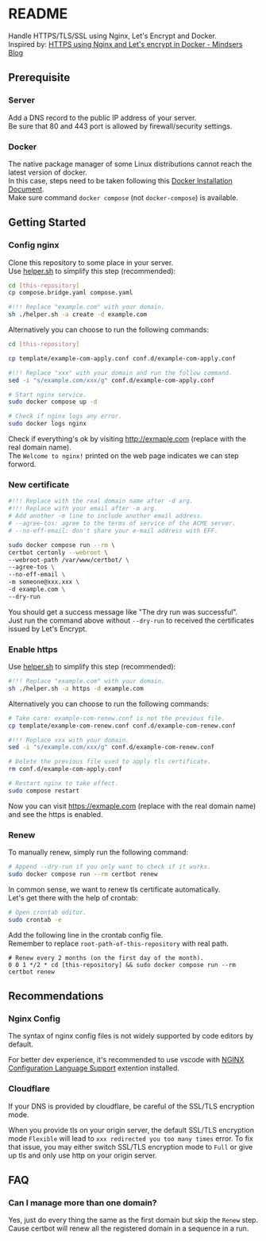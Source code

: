 # README

Handle HTTPS/TLS/SSL using Nginx, Let's Encrypt and Docker.\
Inspired by:
[HTTPS using Nginx and Let's encrypt in Docker - Mindsers Blog](https://mindsers.blog/post/https-using-nginx-certbot-docker/)

## Prerequisite

### Server

Add a DNS record to the public IP address of your server.\
Be sure that 80 and 443 port is allowed by firewall/security settings.

### Docker

The native package manager of some Linux distributions cannot reach the latest version of docker.\
In this case, steps need to be taken following this [Docker Installation Document](https://docs.docker.com/engine/install/).\
Make sure command `docker compose` (not `docker-compose`)  is available.

## Getting Started

### Config nginx

Clone this repository to some place in your server.\
Use [helper.sh](helper.sh) to simplify this step (recommended):

```sh
cd [this-repository]
cp compose.bridge.yaml compose.yaml

#!!! Replace "example.com" with your domain.
sh ./helper.sh -a create -d example.com
```

Alternatively you can choose to run the following commands:

```sh
cd [this-repository]

cp template/example-com-apply.conf conf.d/example-com-apply.conf

#!!! Replace "xxx" with your domain and run the follow command.
sed -i "s/example.com/xxx/g" conf.d/example-com-apply.conf

# Start nginx service.
sudo docker compose up -d

# Check if nginx logs any error.
sudo docker logs nginx
```

Check if everything's ok by visiting <http://exmaple.com> (replace with the real domain name).\
The `Welcome to nginx!` printed on the web page indicates we can step forword.

### New certificate

```sh
#!!! Replace with the real domain name after -d arg.
#!!! Replace with your email after -m arg.
# Add another -m line to include another email address.
# --agree-tos: agree to the terms of service of the ACME server.
# --no-eff-email: don't share your e-mail address with EFF.

sudo docker compose run --rm \
certbot certonly --webroot \
--webroot-path /var/www/certbot/ \
--agree-tos \
--no-eff-email \
-m someone@xxx.xxx \
-d example.com \
--dry-run
```

You should get a success message like "The dry run was successful".\
Just run the command above without `--dry-run` to received the certificates issued by Let's Encrypt.

### Enable https

Use [helper.sh](helper.sh) to simplify this step (recommended):

```sh
#!!! Replace "example.com" with your domain.
sh ./helper.sh -a https -d example.com
```

Alternatively you can choose to run the following commands:

```sh
# Take care: example-com-renew.conf is not the previous file.
cp template/example-com-renew.conf conf.d/example-com-renew.conf

#!!! Replace xxx with your domain.
sed -i "s/example.com/xxx/g" conf.d/example-com-renew.conf

# Delete the previous file used to apply tls certificate.
rm conf.d/example-com-apply.conf

# Restart nginx to take effect.
sudo compose restart
```

Now you can visit <https://exmaple.com> (replace with the real domain name) and see the https is enabled.

### Renew

To manually renew, simply run the following command:

```sh
# Append --dry-run if you only want to check if it works.
sudo docker compose run --rm certbot renew
```

In common sense, we want to renew tls certificate automatically.\
Let's get there with the help of crontab:

```sh
# Open crontab editor.
sudo crontab -e
```

Add the following line in the crontab config file.\
Remember to replace `root-path-of-this-repository` with real path.

```crontab
# Renew every 2 months (on the first day of the month).
0 0 1 */2 * cd [this-repository] && sudo docker compose run --rm certbot renew
```

## Recommendations

### Nginx Config

The syntax of nginx config files is not widely supported by code editors by default.

For better dev experience, it's recommended to use vscode with
[NGINX Configuration Language Support](https://marketplace.visualstudio.com/items?itemName=ahmadalli.vscode-nginx-conf) extention installed.

### Cloudflare

If your DNS is provided by cloudflare, be careful of the SSL/TLS encryption mode.

When you provide tls on your origin server,
the default SSL/TLS encryption mode `Flexible` will lead to `xxx redirected you too many times` error.
To fix that issue, you may either switch SSL/TLS encryption mode to `Full`
or give up tls and only use http on your origin server.

## FAQ

### Can I manage more than one domain?

Yes, just do every thing the same as the first domain but skip the `Renew` step.\
Cause certbot will renew all the registered domain in a sequence in a run.
